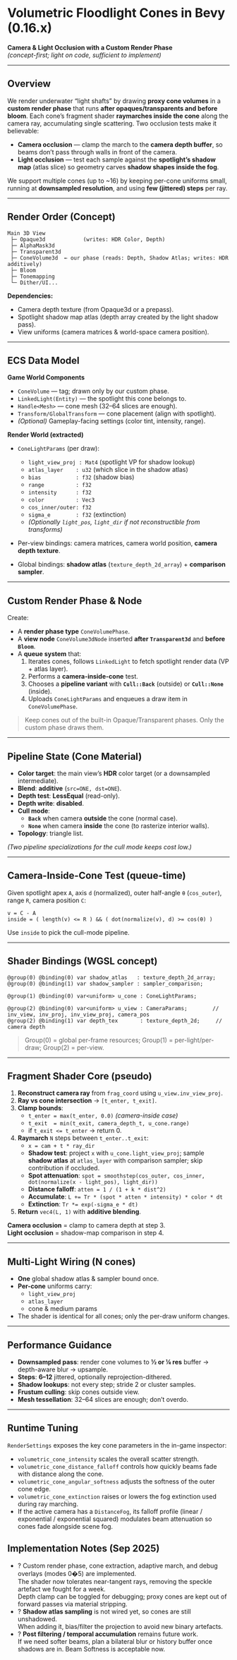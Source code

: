 # Volumetric Floodlight Cones in Bevy (0.16.x)
**Camera & Light Occlusion with a Custom Render Phase**  
*(concept-first; light on code, sufficient to implement)*

---

## Overview

We render underwater “light shafts” by drawing **proxy cone volumes** in a **custom render phase** that runs **after opaques/transparents and before bloom**. Each cone’s fragment shader **raymarches inside the cone** along the camera ray, accumulating single scattering. Two occlusion tests make it believable:

- **Camera occlusion** — clamp the march to the **camera depth buffer**, so beams don’t pass through walls in front of the camera.
- **Light occlusion** — test each sample against the **spotlight’s shadow map** (atlas slice) so geometry carves **shadow shapes inside the fog**.

We support multiple cones (up to ~16) by keeping per-cone uniforms small, running at **downsampled resolution**, and using **few (jittered) steps** per ray.

---

## Render Order (Concept)

```
Main 3D View
 ├─ Opaque3d            (writes: HDR Color, Depth)
 ├─ AlphaMask3d
 ├─ Transparent3d
 ├─ ConeVolume3d  ← our phase (reads: Depth, Shadow Atlas; writes: HDR additively)
 ├─ Bloom
 ├─ Tonemapping
 └─ Dither/UI...
```

**Dependencies:**  
- Camera depth texture (from Opaque3d or a prepass).  
- Spotlight shadow map atlas (depth array created by the light shadow pass).  
- View uniforms (camera matrices & world-space camera position).

---

## ECS Data Model

**Game World Components**
- `ConeVolume` — tag; drawn only by our custom phase.
- `LinkedLight(Entity)` — the spotlight this cone belongs to.
- `Handle<Mesh>` — cone mesh (32–64 slices are enough).
- `Transform/GlobalTransform` — cone placement (align with spotlight).
- *(Optional)* Gameplay-facing settings (color tint, intensity, range).

**Render World (extracted)**
- `ConeLightParams` (per draw):  
  - `light_view_proj : Mat4` (spotlight VP for shadow lookup)  
  - `atlas_layer    : u32`   (which slice in the shadow atlas)  
  - `bias           : f32`   (shadow bias)  
  - `range          : f32`  
  - `intensity      : f32`  
  - `color          : Vec3`  
  - `cos_inner/outer: f32`  
  - `sigma_e        : f32`   (extinction)  
  - *(Optionally `light_pos`, `light_dir` if not reconstructible from transforms)*

- Per-view bindings: camera matrices, camera world position, **camera depth texture**.  
- Global bindings: **shadow atlas** (`texture_depth_2d_array`) + **comparison sampler**.

---

## Custom Render Phase & Node

Create:
- A **render phase type** `ConeVolumePhase`.
- A **view node** `ConeVolume3dNode` inserted **after `Transparent3d`** and **before `Bloom`**.
- A **queue system** that:
  1. Iterates cones, follows `LinkedLight` to fetch spotlight render data (VP + atlas layer).
  2. Performs a **camera-inside-cone** test.
  3. Chooses a **pipeline variant** with **`Cull::Back`** (outside) or **`Cull::None`** (inside).
  4. Uploads `ConeLightParams` and enqueues a draw item in `ConeVolumePhase`.

> Keep cones out of the built-in Opaque/Transparent phases. Only the custom phase draws them.

---

## Pipeline State (Cone Material)

- **Color target**: the main view’s **HDR** color target (or a downsampled intermediate).
- **Blend**: **additive** (`src=ONE, dst=ONE`).
- **Depth test**: **LessEqual** (read-only).
- **Depth write**: **disabled**.
- **Cull mode**:  
  - **`Back`** when camera **outside** the cone (normal case).  
  - **`None`** when camera **inside** the cone (to rasterize interior walls).
- **Topology**: triangle list.

*(Two pipeline specializations for the cull mode keeps cost low.)*

---

## Camera-Inside-Cone Test (queue-time)

Given spotlight apex `A`, axis `d` (normalized), outer half-angle `θ` (`cos_outer`), range `R`, camera position `C`:

```
v = C - A
inside = ( length(v) <= R ) && ( dot(normalize(v), d) >= cos(θ) )
```

Use `inside` to pick the cull-mode pipeline.

---

## Shader Bindings (WGSL concept)

```
@group(0) @binding(0) var shadow_atlas   : texture_depth_2d_array;
@group(0) @binding(1) var shadow_sampler : sampler_comparison;

@group(1) @binding(0) var<uniform> u_cone : ConeLightParams;

@group(2) @binding(0) var<uniform> u_view : CameraParams;        // inv_view, inv_proj, inv_view_proj, camera_pos
@group(2) @binding(1) var depth_tex       : texture_depth_2d;     // camera depth
```

> Group(0) = global per-frame resources; Group(1) = per-light/per-draw; Group(2) = per-view.

---

## Fragment Shader Core (pseudo)

1) **Reconstruct camera ray** from `frag_coord` using `u_view.inv_view_proj`.  
2) **Ray vs cone intersection** → `[t_enter, t_exit]`.  
3) **Clamp bounds**:
   - `t_enter = max(t_enter, 0.0)`  *(camera-inside case)*  
   - `t_exit  = min(t_exit, camera_depth_t, u_cone.range)`  
   - if `t_exit <= t_enter` → return 0.
4) **Raymarch** `N` steps between `t_enter..t_exit`:
   - `x = cam + t * ray_dir`
   - **Shadow test**: project `x` with `u_cone.light_view_proj`; sample **shadow atlas** at `atlas_layer` with comparison sampler; skip contribution if occluded.
   - **Spot attenuation**: `spot = smoothstep(cos_outer, cos_inner, dot(normalize(x - light_pos), light_dir))`
   - **Distance falloff**: `atten = 1 / (1 + k * dist^2)`
   - **Accumulate**: `L += Tr * (spot * atten * intensity) * color * dt`
   - **Extinction**: `Tr *= exp(-sigma_e * dt)`
5) **Return** `vec4(L, 1)` with **additive blending**.

**Camera occlusion** = clamp to camera depth at step 3.  
**Light occlusion**  = shadow-map comparison in step 4.

---

## Multi-Light Wiring (N cones)

- **One** global shadow atlas & sampler bound once.  
- **Per-cone** uniforms carry:
  - `light_view_proj`
  - `atlas_layer`
  - cone & medium params
- The shader is identical for all cones; only the per-draw uniform changes.

---

## Performance Guidance

- **Downsampled pass**: render cone volumes to **½ or ¼ res** buffer → depth-aware blur → upsample.  
- **Steps**: **6–12** jittered, optionally reprojection-dithered.  
- **Shadow lookups**: not every step; stride 2 or cluster samples.  
- **Frustum culling**: skip cones outside view.  
- **Mesh tessellation**: 32–64 slices are enough; don’t overdo.

---

## Runtime Tuning

`RenderSettings` exposes the key cone parameters in the in-game inspector:
- `volumetric_cone_intensity` scales the overall scatter strength.
- `volumetric_cone_distance_falloff` controls how quickly beams fade with distance along the cone.
- `volumetric_cone_angular_softness` adjusts the softness of the outer cone edge.
- `volumetric_cone_extinction` raises or lowers the fog extinction used during ray marching.
- If the active camera has a `DistanceFog`, its falloff profile (linear / exponential / exponential squared) modulates beam attenuation so cones fade alongside scene fog.
## Implementation Notes (Sep 2025)

- ? Custom render phase, cone extraction, adaptive march, and debug overlays (modes 0�5) are implemented.  
  The shader now tolerates near-tangent rays, removing the speckle artefact we fought for a week.  
  Depth clamp can be toggled for debugging; proxy cones are kept out of forward passes via material stripping.
- ? **Shadow atlas sampling** is not wired yet, so cones are still unshadowed.  
  When adding it, bias/filter the projection to avoid new binary artefacts.
- ? **Post filtering / temporal accumulation** remains future work.  
  If we need softer beams, plan a bilateral blur or history buffer once shadows are in.
  Beam Softness is acceptable now.






